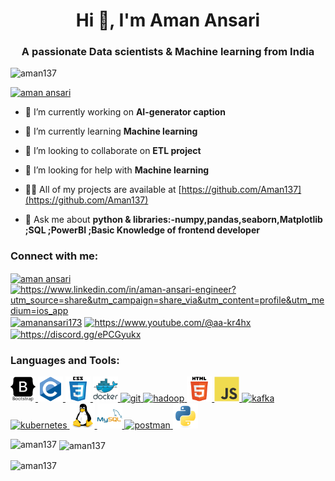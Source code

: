 

<h1 align="center">Hi 👋, I'm Aman Ansari</h1>
<h3 align="center">A passionate Data scientists & Machine learning from India</h3>

<p align="left"> <img src="https://komarev.com/ghpvc/?username=aman137&label=Profile%20views&color=0e75b6&style=flat" alt="aman137" /> </p>

<p align="left"> <a href="https://twitter.com/aman ansari" target="blank"><img src="https://img.shields.io/twitter/follow/aman ansari?logo=twitter&style=for-the-badge" alt="aman ansari" /></a> </p>

- 🔭 I’m currently working on **AI-generator caption**

- 🌱 I’m currently learning **Machine learning**

- 👯 I’m looking to collaborate on **ETL project**

- 🤝 I’m looking for help with **Machine learning**

- 👨‍💻 All of my projects are available at [https://github.com/Aman137](https://github.com/Aman137)

- 💬 Ask me about **python & libraries:-numpy,pandas,seaborn,Matplotlib ;SQL ;PowerBI ;Basic Knowledge of frontend developer**

<h3 align="left">Connect with me:</h3>
<p align="left">
<a href="https://twitter.com/aman ansari" target="blank"><img align="center" src="https://raw.githubusercontent.com/rahuldkjain/github-profile-readme-generator/master/src/images/icons/Social/twitter.svg" alt="aman ansari" height="30" width="40" /></a>
<a href="https://linkedin.com/in/https://www.linkedin.com/in/aman-ansari-engineer?utm_source=share&utm_campaign=share_via&utm_content=profile&utm_medium=ios_app" target="blank"><img align="center" src="https://raw.githubusercontent.com/rahuldkjain/github-profile-readme-generator/master/src/images/icons/Social/linked-in-alt.svg" alt="https://www.linkedin.com/in/aman-ansari-engineer?utm_source=share&utm_campaign=share_via&utm_content=profile&utm_medium=ios_app" height="30" width="40" /></a>
<a href="https://kaggle.com/amanansari173" target="blank"><img align="center" src="https://raw.githubusercontent.com/rahuldkjain/github-profile-readme-generator/master/src/images/icons/Social/kaggle.svg" alt="amanansari173" height="30" width="40" /></a>
<a href="https://www.youtube.com/c/https://www.youtube.com/@aa-kr4hx" target="blank"><img align="center" src="https://raw.githubusercontent.com/rahuldkjain/github-profile-readme-generator/master/src/images/icons/Social/youtube.svg" alt="https://www.youtube.com/@aa-kr4hx" height="30" width="40" /></a>
<a href="https://discord.gg/https://discord.gg/ePCGyukx" target="blank"><img align="center" src="https://raw.githubusercontent.com/rahuldkjain/github-profile-readme-generator/master/src/images/icons/Social/discord.svg" alt="https://discord.gg/ePCGyukx" height="30" width="40" /></a>
</p>

<h3 align="left">Languages and Tools:</h3>
<p align="left"> <a href="https://getbootstrap.com" target="_blank" rel="noreferrer"> <img src="https://raw.githubusercontent.com/devicons/devicon/master/icons/bootstrap/bootstrap-plain-wordmark.svg" alt="bootstrap" width="40" height="40"/> </a> <a href="https://www.cprogramming.com/" target="_blank" rel="noreferrer"> <img src="https://raw.githubusercontent.com/devicons/devicon/master/icons/c/c-original.svg" alt="c" width="40" height="40"/> </a> <a href="https://www.w3schools.com/css/" target="_blank" rel="noreferrer"> <img src="https://raw.githubusercontent.com/devicons/devicon/master/icons/css3/css3-original-wordmark.svg" alt="css3" width="40" height="40"/> </a> <a href="https://www.docker.com/" target="_blank" rel="noreferrer"> <img src="https://raw.githubusercontent.com/devicons/devicon/master/icons/docker/docker-original-wordmark.svg" alt="docker" width="40" height="40"/> </a> <a href="https://git-scm.com/" target="_blank" rel="noreferrer"> <img src="https://www.vectorlogo.zone/logos/git-scm/git-scm-icon.svg" alt="git" width="40" height="40"/> </a> <a href="https://hadoop.apache.org/" target="_blank" rel="noreferrer"> <img src="https://www.vectorlogo.zone/logos/apache_hadoop/apache_hadoop-icon.svg" alt="hadoop" width="40" height="40"/> </a> <a href="https://www.w3.org/html/" target="_blank" rel="noreferrer"> <img src="https://raw.githubusercontent.com/devicons/devicon/master/icons/html5/html5-original-wordmark.svg" alt="html5" width="40" height="40"/> </a> <a href="https://developer.mozilla.org/en-US/docs/Web/JavaScript" target="_blank" rel="noreferrer"> <img src="https://raw.githubusercontent.com/devicons/devicon/master/icons/javascript/javascript-original.svg" alt="javascript" width="40" height="40"/> </a> <a href="https://kafka.apache.org/" target="_blank" rel="noreferrer"> <img src="https://www.vectorlogo.zone/logos/apache_kafka/apache_kafka-icon.svg" alt="kafka" width="40" height="40"/> </a> <a href="https://kubernetes.io" target="_blank" rel="noreferrer"> <img src="https://www.vectorlogo.zone/logos/kubernetes/kubernetes-icon.svg" alt="kubernetes" width="40" height="40"/> </a> <a href="https://www.linux.org/" target="_blank" rel="noreferrer"> <img src="https://raw.githubusercontent.com/devicons/devicon/master/icons/linux/linux-original.svg" alt="linux" width="40" height="40"/> </a> <a href="https://www.mysql.com/" target="_blank" rel="noreferrer"> <img src="https://raw.githubusercontent.com/devicons/devicon/master/icons/mysql/mysql-original-wordmark.svg" alt="mysql" width="40" height="40"/> </a> <a href="https://postman.com" target="_blank" rel="noreferrer"> <img src="https://www.vectorlogo.zone/logos/getpostman/getpostman-icon.svg" alt="postman" width="40" height="40"/> </a> <a href="https://www.python.org" target="_blank" rel="noreferrer"> <img src="https://raw.githubusercontent.com/devicons/devicon/master/icons/python/python-original.svg" alt="python" width="40" height="40"/> </a> </p>

<p><img align="left" src="https://github-readme-stats.vercel.app/api/top-langs?username=aman137&show_icons=true&locale=en&layout=compact" alt="aman137" /></p>

<p>&nbsp;<img align="center" src="https://github-readme-stats.vercel.app/api?username=aman137&show_icons=true&locale=en" alt="aman137" /></p>

<p><img align="center" src="https://github-readme-streak-stats.herokuapp.com/?user=aman137&" alt="aman137" /></p>

